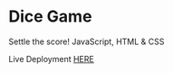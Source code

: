 # Dice Game
Settle the score!
JavaScript, HTML & CSS

Live Deployment [HERE](https://campbell-15.github.io/diceGame/)
